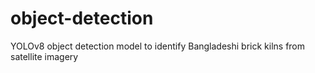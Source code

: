 # object-detection
YOLOv8 object detection model to identify Bangladeshi brick kilns from satellite imagery
